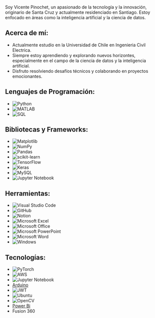 Soy Vicente Pinochet, un apasionado de la tecnología y la innovación, originario de Santa Cruz y actualmente residenciado en Santiago. Estoy enfocado en áreas como la inteligencia artificial y la ciencia de datos.

## Acerca de mí:

- Actualmente estudio en la Universidad de Chile en Ingenieria Civil Electrica.
- Siempre estoy aprendiendo y explorando nuevos horizontes, especialmente en el campo de la ciencia de datos y la inteligencia artificial.
- Disfruto resolviendo desafíos técnicos y colaborando en proyectos emocionantes.

## Lenguajes de Programación:

- ![Python](https://img.shields.io/badge/Python-3670A0?style=for-the-badge&logo=python&logoColor=ffdd54)
- ![MATLAB](https://img.shields.io/badge/MATLAB-0076A8?style=for-the-badge&logo=mathworks&logoColor=white)
- ![SQL](https://img.shields.io/badge/SQL-00758F?style=for-the-badge&logo=sql&logoColor=white)

## Bibliotecas y Frameworks:

- ![Matplotlib](https://img.shields.io/badge/Matplotlib-ffffff?style=for-the-badge&logo=Matplotlib&logoColor=black)
- ![NumPy](https://img.shields.io/badge/NumPy-013243?style=for-the-badge&logo=numpy&logoColor=white)
- ![Pandas](https://img.shields.io/badge/Pandas-150458?style=for-the-badge&logo=pandas&logoColor=white)
- ![scikit-learn](https://img.shields.io/badge/scikit--learn-F7931E?style=for-the-badge&logo=scikit-learn&logoColor=white) 
- ![TensorFlow](https://img.shields.io/badge/TensorFlow-FF6F00?style=for-the-badge&logo=TensorFlow&logoColor=white) 
- ![Keras](https://img.shields.io/badge/Keras-D00000?style=for-the-badge&logo=Keras&logoColor=white)
- ![MySQL](https://img.shields.io/badge/MySQL-00f?style=for-the-badge&logo=mysql&logoColor=white)
- ![Jupyter Notebook](https://img.shields.io/badge/Jupyter-FA0F00?style=for-the-badge&logo=jupyter&logoColor=white)

## Herramientas:

- ![Visual Studio Code](https://img.shields.io/badge/Visual%20Studio%20Code-0078d7?style=for-the-badge&logo=visual-studio-code&logoColor=white)
- ![GitHub](https://img.shields.io/badge/GitHub-121011?style=for-the-badge&logo=github&logoColor=white)
- ![Notion](https://img.shields.io/badge/Notion-000000?style=for-the-badge&logo=notion&logoColor=white)
- ![Microsoft Excel](https://img.shields.io/badge/Microsoft_Excel-217346?style=for-the-badge&logo=microsoft-excel&logoColor=white)   
- ![Microsoft Office](https://img.shields.io/badge/Microsoft_Office-D83B01?style=for-the-badge&logo=microsoft-office&logoColor=white)
- ![Microsoft PowerPoint](https://img.shields.io/badge/Microsoft_PowerPoint-B7472A?style=for-the-badge&logo=microsoft-powerpoint&logoColor=white)
- ![Microsoft Word](https://img.shields.io/badge/Microsoft_Word-2B579A?style=for-the-badge&logo=microsoft-word&logoColor=white)
- ![Windows](https://img.shields.io/badge/Windows-0078D6?style=for-the-badge&logo=windows&logoColor=white)

## Tecnologías:

- ![PyTorch](https://img.shields.io/badge/PyTorch-EE4C2C?style=for-the-badge&logo=PyTorch&logoColor=white)
- ![AWS](https://img.shields.io/badge/AWS-FF9900?style=for-the-badge&logo=amazon-aws&logoColor=white)
- ![Jupyter Notebook](https://img.shields.io/badge/Jupyter-FA0F00?style=for-the-badge&logo=jupyter&logoColor=white)
- [Arduino](https://img.shields.io/badge/Arduino-00979D?style=for-the-badge&logo=Arduino&logoColor=white)
- ![JWT](https://img.shields.io/badge/JWT-black?style=for-the-badge&logo=JSON%20web%20tokens)
- ![Ubuntu](https://img.shields.io/badge/Ubuntu-E95420?style=for-the-badge&logo=ubuntu&logoColor=white)
- ![OpenCV](https://img.shields.io/badge/OpenCV-white?style=for-the-badge&logo=opencv&logoColor=white)
- [Power Bi](https://img.shields.io/badge/Power%20Bi-F2C811?style=for-the-badge&logo=powerbi&logoColor=black)
- Fusion 360
